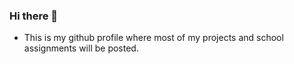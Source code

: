 ### Hi there 👋

- This is my github profile where most of my projects and school assignments will be posted.
